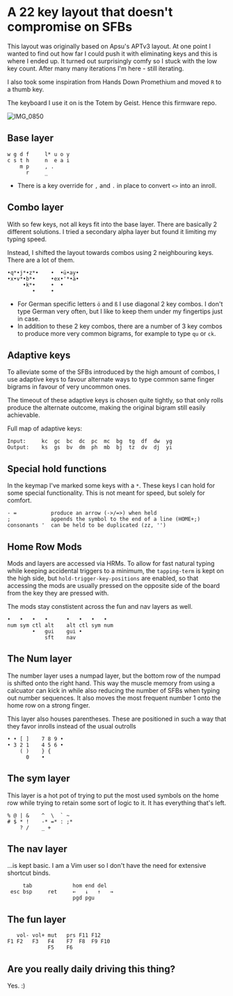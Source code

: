 # A 22 key layout that doesn't compromise on SFBs 
This layout was originally based on Apsu's APTv3 layout. At one point I wanted to find out how far I could push it with eliminating keys and this is where I ended up. It turned out surprisingly comfy so I stuck with the low key count. After many many iterations I'm here - still iterating.

I also took some inspiration from Hands Down Promethium and moved `R` to a thumb key.

The keyboard I use it on is the Totem by Geist. Hence this firmware repo.

![IMG_0850](https://github.com/user-attachments/assets/fabea18d-0d0b-48ce-ae25-01305320f4cc)


## Base layer
```
w g d f     l* u o y
c s t h     n  e a i
    m p     , .  
      r     _ 
```

- There is a key override for `,` and `.` in place to convert `<>` into an inroll.

## Combo layer
With so few keys, not all keys fit into the base layer. There are basically 2 different solutions. I tried a secondary alpha layer but found it limiting my typing speed.

Instead, I shifted the layout towards combos using 2 neighbouring keys. There are a lot of them.

```
•q*•j*•z*•    •  •ü•ay•
•x•v*•b*•     •ex•'*•ä•
     •k*•     •  •
        •     • 
```
- For German specific letters `ö` and `ß` I use diagonal 2 key combos. I don't type German very often, but I like to keep them under my fingertips just in case. 
- In addition to these 2 key combos, there are a number of 3 key combos to produce more very common bigrams, for example to type `qu` or `ck`.

## Adaptive keys
To alleviate some of the SFBs introduced by the high amount of combos, I use adaptive keys to favour alternate ways to type common same finger bigrams in favour of very uncommon ones. 

The timeout of these adaptive keys is chosen quite tightly, so that only rolls produce the alternate outcome, making the original bigram still easily achievable.

Full map of adaptive keys:
```
Input:     kc  gc  bc  dc  pc  mc  bg  tg  df  dw  yg
Output:    ks  gs  bv  dm  ph  mb  bj  tz  dv  dj  yi
```

## Special hold functions
In the keymap I've marked some keys with a `*`. These keys I can hold for some special functionality.
This is not meant for speed, but solely for comfort. 
```
- =           produce an arrow (->/=>) when held
;             appends the symbol to the end of a line (HOME+;)
consonants '  can be held to be duplicated (zz, '')
```

## Home Row Mods
Mods and layers are accessed via HRMs. To allow for fast natural typing while keeping accidental triggers to a minimum, the `tapping-term` is kept on the high side, but `hold-trigger-key-positions` are enabled, so that accessing the mods are usually pressed on the opposite side of the board from the key they are pressed with.

The mods stay constistent across the fun and nav layers as well.

```
•   •   •   •      •   •   •   •
num sym ctl alt    alt ctl sym num
        •   gui    gui • 
            sft    nav 
```

## The Num layer
The number layer uses a numpad layer, but the bottom row of the numpad is shifted onto the right hand. This way the muscle memory from using a calcuator can kick in while also reducing the number of SFBs when typing out number sequences. It also moves the most frequent number 1 onto the home row on a strong finger.

This layer also houses parentheses. These are positioned in such a way that they favor inrolls instead of the usual outrolls
```
• • [ ]    7 8 9 •
• 3 2 1    4 5 6 •
    ( )    } {
      0    •  
```

## The sym layer
This layer is a hot pot of trying to put the most used symbols on the home row while trying to retain some sort of logic to it. It has everything that's left.

```
% @ | &    ^  \  ` ~
# $ * !    -* =* : ;*
    ? /    _ + 
```

## The nav layer
...is kept basic. I am a Vim user so I don't have the need for extensive shortcut binds.

```
     tab             hom end del
 esc bsp     ret     ←   ↓   ↑   →
                     pgd pgu
```

## The fun layer
```
   vol- vol+ mut   prs F11 F12
F1 F2   F3   F4    F7  F8  F9 F10
             F5    F6
```

## Are you really daily driving this thing?
Yes. :)
